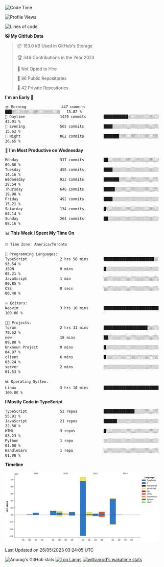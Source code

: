 <!--START_SECTION:waka-->
![Code Time](http://img.shields.io/badge/Code%20Time-350%20hrs%2021%20mins-blue)

![Profile Views](http://img.shields.io/badge/Profile%20Views-0-blue)

![Lines of code](https://img.shields.io/badge/From%20Hello%20World%20I%27ve%20Written-2.1%20million%20lines%20of%20code-blue)

**🐱 My GitHub Data** 

> 📦 153.0 kB Used in GitHub's Storage 
 > 
> 🏆 346 Contributions in the Year 2023
 > 
> 🚫 Not Opted to Hire
 > 
> 📜 96 Public Repositories 
 > 
> 🔑 42 Private Repositories 
 > 
**I'm an Early 🐤** 

```text
🌞 Morning                447 commits         ███░░░░░░░░░░░░░░░░░░░░░░   13.82 % 
🌆 Daytime                1420 commits        ███████████░░░░░░░░░░░░░░   43.91 % 
🌃 Evening                505 commits         ████░░░░░░░░░░░░░░░░░░░░░   15.62 % 
🌙 Night                  862 commits         ███████░░░░░░░░░░░░░░░░░░   26.65 % 
```
📅 **I'm Most Productive on Wednesday** 

```text
Monday                   317 commits         ██░░░░░░░░░░░░░░░░░░░░░░░   09.80 % 
Tuesday                  458 commits         ████░░░░░░░░░░░░░░░░░░░░░   14.16 % 
Wednesday                923 commits         ███████░░░░░░░░░░░░░░░░░░   28.54 % 
Thursday                 646 commits         █████░░░░░░░░░░░░░░░░░░░░   19.98 % 
Friday                   492 commits         ████░░░░░░░░░░░░░░░░░░░░░   15.21 % 
Saturday                 134 commits         █░░░░░░░░░░░░░░░░░░░░░░░░   04.14 % 
Sunday                   264 commits         ██░░░░░░░░░░░░░░░░░░░░░░░   08.16 % 
```


📊 **This Week I Spent My Time On** 

```text
🕑︎ Time Zone: America/Toronto

💬 Programming Languages: 
TypeScript               2 hrs 58 mins       ███████████████████████░░   93.54 % 
JSON                     9 mins              █░░░░░░░░░░░░░░░░░░░░░░░░   05.21 % 
JavaScript               1 min               ░░░░░░░░░░░░░░░░░░░░░░░░░   00.85 % 
CSS                      0 secs              ░░░░░░░░░░░░░░░░░░░░░░░░░   00.40 % 

🔥 Editors: 
Neovim                   3 hrs 10 mins       █████████████████████████   100.00 % 

🐱‍💻 Projects: 
forum                    2 hrs 31 mins       ████████████████████░░░░░   79.52 % 
new                      18 mins             ██░░░░░░░░░░░░░░░░░░░░░░░   09.80 % 
Unknown Project          9 mins              █░░░░░░░░░░░░░░░░░░░░░░░░   04.97 % 
client                   6 mins              █░░░░░░░░░░░░░░░░░░░░░░░░   03.24 % 
server                   2 mins              ░░░░░░░░░░░░░░░░░░░░░░░░░   01.53 % 

💻 Operating System: 
Linux                    3 hrs 10 mins       █████████████████████████   100.00 % 
```

**I Mostly Code in TypeScript** 

```text
TypeScript               52 repos            ██████████████░░░░░░░░░░░   55.91 % 
JavaScript               21 repos            ██████░░░░░░░░░░░░░░░░░░░   22.58 % 
HTML                     3 repos             █░░░░░░░░░░░░░░░░░░░░░░░░   03.23 % 
Python                   1 repo              ░░░░░░░░░░░░░░░░░░░░░░░░░   01.08 % 
Handlebars               1 repo              ░░░░░░░░░░░░░░░░░░░░░░░░░   01.08 % 
```



**Timeline**

![Lines of Code chart](https://raw.githubusercontent.com/wise-introvert/wise-introvert/master/assets/bar_graph.png)


 Last Updated on 26/05/2023 03:24:05 UTC
<!--END_SECTION:waka-->

![Anurag's GitHub stats](https://github-readme-stats.vercel.app/api?username=wise-introvert&count_private=true&show_icons=true)
[![Top Langs](https://github-readme-stats.vercel.app/api/top-langs/?username=wise-introvert&langs_count=10)](https://github.com/anuraghazra/github-readme-stats)
[![willianrod's wakatime stats](https://github-readme-stats.vercel.app/api/wakatime?username=wiseintrovert)](https://github.com/anuraghazra/github-readme-stats)

